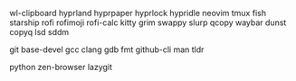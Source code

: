 wl-clipboard
hyprland
hyprpaper
hyprlock
hypridle
neovim
tmux
fish
starship
rofi
rofimoji
rofi-calc
kitty
grim
swappy
slurp
qcopy
waybar
dunst
copyq
lsd
sddm

git
base-devel
gcc
clang
gdb
fmt
github-cli
man
tldr

python
zen-browser
lazygit
